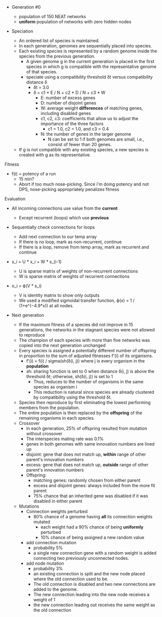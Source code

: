 ﻿- Generation #0
  - population of 150 NEAT networks
  - **uniform** population of networks with zero hidden nodes

- Speciation
  - An ordered list of species is maintained.
  - In each generation, genomes are sequentially placed into species. 
  - Each existing species is represented by a random genome inside the species from the previous generation. 
    - A given genome g in the current generation is placed in the first species in which g is compatible with the representative genome of that species. 
    - speciate using a compatibility threshold δt versus compatibility distance δ
      - δt = 3.0
      - δ = c1 * E / N + c2 * D / N + c3 * W
        - E: number of excess genes
        - D: number of disjoint genes
        - W: average weight **differences** of matching genes, including disabled genes
        - c1, c2, c3: coefficients that allow us to adjust the importance of the three factors
          - c1 = 1.0, c2 = 1.0, and c3 = 0.4
        - N: the number of genes in the larger genome
          - N can be set to 1 if both genomes are small, i.e., consist of fewer than 20 genes.
  - If g is not compatible with any existing species, a new species is created with g as its representative.

Fitness
  - f(i) = potency of a run
    - 15 min?
    - Abort if too much nose-picking. Since i'm doing potency and not DPS, nose-picking appropriately penalizes fitness

Evaluation
  - All incoming connections use value from the **current**
    - Except recurrent (loops) which use **previous**
  - Sequentially check connections for loops
    - Add next connection to our temp array
    - If there is no loop, mark as non-recurrent, continue
    - If there is a loop, remove from temp array, mark as recurrent and continue
  - s_i = U * x_i + W * s_(i-1)
    - U is sparse matrix of weights of non-recurrent connections
    - W is sparse matrix of weights of recurrent connections
  - o_i = ϕ(V * s_i)
    - V is identity matrix to show only outputs
    - We used a modified sigmoidal transfer function, ϕ(x) = 1 / (1+e^(−4.9*x)) at all nodes. 
  
- Next generation
  - If the maximum fitness of a species did not improve in 15 generations, the networks in the stagnant species were not allowed to reproduce
  - The champion of each species with more than five networks was copied into the next generation unchanged
  - Every species is assigned a potentially different number of offspring in proportion to the sum of adjusted fitnesses f'(i) of its organisms.
    - f'(i) = f(i) / sigma(sh(δ(i, j)) where j is every organism in the **population**	
    - sh: sharing function is set to 0 when distance δ(i, j) is above the threshold δt; otherwise, sh(δ(i, j)) is set to 1
      - Thus, reduces to the number of organisms in the same species as organism i
      - This reduction is natural since species are already clustered by compatibility using the threshold δt.
  - Species then reproduce by first eliminating the lowest performing members from the population. 
  - The entire population is then replaced by the **offspring** of the remaining organisms in each species.
  - Crossover
    - In each generation, 25% of offspring resulted from mutation without crossover
    - The interspecies mating rate was 0.1%
    - genes in both genomes with same innovation numbers are lined up
    - disjoint: gene that does not match up, **within** range of other parent's innovation numbers
    - excess: gene that does not match up, **outside** range of other parent's innovation numbers
    - Offspring:
      - matching genes: randomly chosen from either parent
      - excess and disjoint genes: always included from the more fit parent
      - 75% chance that an inherited gene was disabled if it was disabled in either parent
  - Mutations
    - Connection weights perturbed
      - 80% chance of a genome having **all** its connection weights mutated
        - each weight had a 90% chance of being **uniformly** perturbed 
        - 10% chance of being assigned a new random value
    - add connection mutation
      - probability 5%
      - a single new connection gene with a random weight is added connecting two previously unconnected nodes. 
    - add node mutation
      - probability 3%
      - an existing connection is split and the new node placed where the old connection used to be. 
      - The old connection is disabled and two new connections are added to the genome. 
      - The new connection leading into the new node receives a weight of 1
      - the new connection leading out receives the same weight as the old connection
 